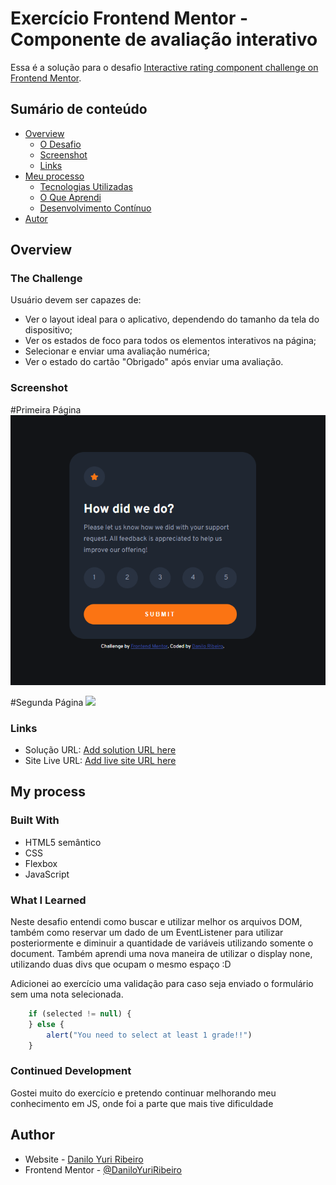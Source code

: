 # Exercício Frontend Mentor - Componente de avaliação interativo

Essa é a solução para o desafio [Interactive rating component challenge on Frontend Mentor](https://www.frontendmentor.io/challenges/interactive-rating-component-koxpeBUmI). 

## Sumário de conteúdo

- [Overview](#overview)
  - [O Desafio](#the-challenge)
  - [Screenshot](#screenshot)
  - [Links](#links)
- [Meu processo](#my-process)
  - [Tecnologias Utilizadas](#built-with)
  - [O Que Aprendi](#what-i-learned)
  - [Desenvolvimento Contínuo](#continued-development)
- [Autor](#author)

## Overview

### The Challenge

Usuário devem ser capazes de:

- Ver o layout ideal para o aplicativo, dependendo do tamanho da tela do dispositivo;
- Ver os estados de foco para todos os elementos interativos na página;
- Selecionar e enviar uma avaliação numérica;
- Ver o estado do cartão "Obrigado" após enviar uma avaliação.

### Screenshot

#Primeira Página
![](./src/images/rating%20challange.png)

#Segunda Página
![](./src/images/rating%20challange%202.png.png)

### Links

- Solução URL: [Add solution URL here](https://github.com/DaniloYuriRibeiro/interactive-rating-component)
- Site Live URL: [Add live site URL here](https://daniloyuriribeiro.github.io/interactive-rating-component/)

## My process

### Built With

- HTML5 semântico
- CSS
- Flexbox
- JavaScript

### What I Learned

Neste desafio entendi como buscar e utilizar melhor os arquivos DOM, também como reservar um dado de um EventListener para utilizar posteriormente e diminuir a quantidade de variáveis utilizando somente o document. Também aprendi uma nova maneira de utilizar o display none, utilizando duas divs que ocupam o mesmo espaço :D 

Adicionei ao exercício uma validação para caso seja enviado o formulário sem uma nota selecionada.
```js
    if (selected != null) {
    } else {
        alert("You need to select at least 1 grade!!")
    }
```

### Continued Development

Gostei muito do exercício e pretendo continuar melhorando meu conhecimento em JS, onde foi a parte que mais tive dificuldade

## Author

- Website - [Danilo Yuri Ribeiro](https://github.com/DaniloYuriRibeiro)
- Frontend Mentor - [@DaniloYuriRibeiro](https://www.frontendmentor.io/profile/DaniloYuriRibeiro)
